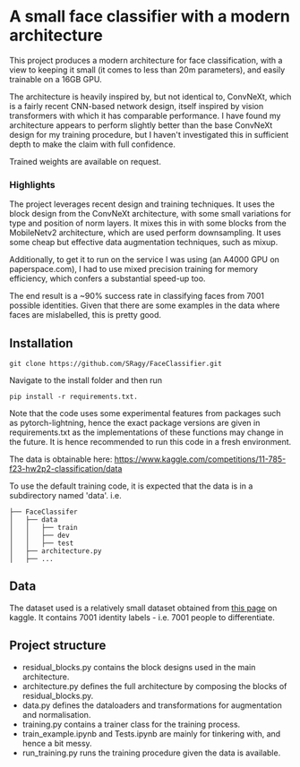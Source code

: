 # A small face classifier with a modern architecture
This project produces a modern architecture for face classification, with a view to keeping it small (it comes to less than 20m parameters), and easily trainable on a 16GB GPU.

The architecture is heavily inspired by, but not identical to, ConvNeXt, which is a fairly recent CNN-based network design, itself inspired by vision transformers with which it has comparable performance. I have found my architecture appears to perform slightly better than the base ConvNeXt design for my training procedure, but I haven't investigated this in sufficient depth to make the claim with full confidence.

Trained weights are available on request.

### Highlights
The project leverages recent design and training techniques. It uses the block design from the ConvNeXt architecture, with some small variations for type and position of norm layers. It mixes this in with some blocks from the MobileNetv2 architecture, which are used perform downsampling. It uses some cheap but effective data augmentation techniques, such as mixup.

Additionally, to get it to run on the service I was using (an A4000 GPU on paperspace.com), I had to use mixed precision training for memory efficiency, which confers a substantial speed-up too.

The end result is a ~90% success rate in classifying faces from 7001 possible identities. Given that there are some examples in the data where faces are mislabelled, this is pretty good.


## Installation
```
git clone https://github.com/SRagy/FaceClassifier.git
```
Navigate to the install folder and then run

```
pip install -r requirements.txt.
```
Note that the code uses some experimental features from packages such as pytorch-lightning, hence the exact package versions are given in requirements.txt as the implementations of these functions may change in the future. It is hence recommended to run this code in a fresh environment.

The data is obtainable here: https://www.kaggle.com/competitions/11-785-f23-hw2p2-classification/data

To use the default training code, it is expected that the data is in a subdirectory named 'data'.
i.e. 

```
├── FaceClassifer
│   ├── data
│   │   ├── train
│   │   ├── dev
│   │   ├── test
│   ├── architecture.py
│   ├── ...
```

## Data
The dataset used is a relatively small dataset obtained from [this page](https://www.kaggle.com/competitions/11-785-f23-hw2p2-classification/data) on kaggle. It contains 7001 identity labels - i.e. 7001 people to differentiate.

## Project structure
- residual_blocks.py contains the block designs used in the main architecture. 
- architecture.py defines the full architecture by composing the blocks of residual_blocks.py.
- data.py defines the dataloaders and transformations for augmentation and normalisation.
- training.py contains a trainer class for the training process.
- train_example.ipynb and Tests.ipynb are mainly for tinkering with, and hence a bit messy.
- run_training.py runs the training procedure given the data is available.